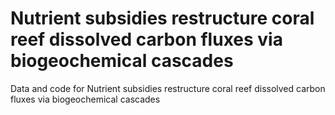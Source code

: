 # Nutrient subsidies restructure coral reef dissolved carbon fluxes via biogeochemical cascades
Data and code for Nutrient subsidies restructure coral reef dissolved carbon fluxes via biogeochemical cascades
